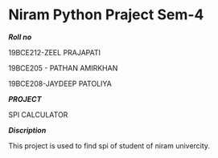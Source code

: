 # Niram Python Praject Sem-4

***Roll no***

19BCE212-ZEEL PRAJAPATI

19BCE205 - PATHAN AMIRKHAN

19BCE208-JAYDEEP PATOLIYA

***PROJECT***

SPI CALCULATOR

***Discription***

This project is used to find spi of student of niram univercity.
